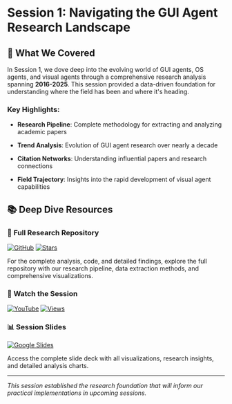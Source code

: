 # Session 1: Navigating the GUI Agent Research Landscape

## 🎯 What We Covered

In Session 1, we dove deep into the evolving world of GUI agents, OS agents, and visual agents through a comprehensive research analysis spanning **2016-2025**. This session provided a data-driven foundation for understanding where the field has been and where it's heading.

### Key Highlights:

- **Research Pipeline**: Complete methodology for extracting and analyzing academic papers

- **Trend Analysis**: Evolution of GUI agent research over nearly a decade  

- **Citation Networks**: Understanding influential papers and research connections

- **Field Trajectory**: Insights into the rapid development of visual agent capabilities

## 📚 Deep Dive Resources

### 🔬 **Full Research Repository**

[![GitHub](https://img.shields.io/badge/GitHub-Research%20Repository-black?logo=github&logoColor=white)](https://github.com/harpreetsahota204/gui_agent_research_landscape) [![Stars](https://img.shields.io/github/stars/harpreetsahota204/gui_agent_research_landscape?style=social)](https://github.com/harpreetsahota204/gui_agent_research_landscape)

For the complete analysis, code, and detailed findings, explore the full repository with our research pipeline, data extraction methods, and comprehensive visualizations.

### 🎥 **Watch the Session**

[![YouTube](https://img.shields.io/badge/YouTube-Watch%20Session-red?logo=youtube&logoColor=white)](https://www.youtube.com/watch?v=d-bLgV3GFqE&t=1s) [![Views](https://img.shields.io/youtube/views/d-bLgV3GFqE?style=social)](https://www.youtube.com/watch?v=d-bLgV3GFqE&t=1s)


### 📊 **Session Slides**

[![Google Slides](https://img.shields.io/badge/Google%20Slides-View%20Presentation-blue?logo=google&logoColor=white)](https://docs.google.com/presentation/d/1yoZmles5Do4y_-mubmnWYItx7Pe_3CwHuCQG6Uu11zQ/edit?usp=sharing)


Access the complete slide deck with all visualizations, research insights, and detailed analysis charts.

---

*This session established the research foundation that will inform our practical implementations in upcoming sessions.*
